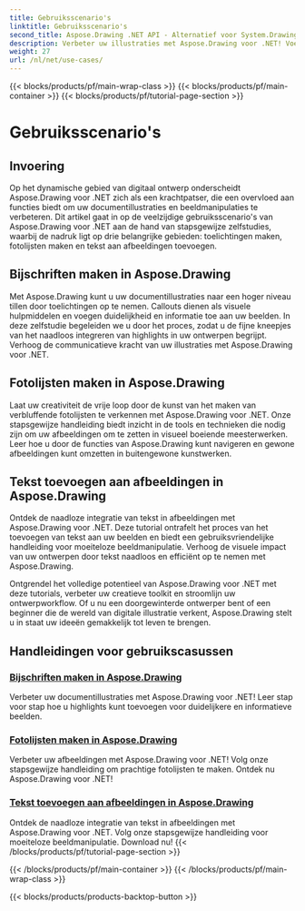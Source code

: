 ```yaml
---
title: Gebruiksscenario's
linktitle: Gebruiksscenario's
second_title: Aspose.Drawing .NET API - Alternatief voor System.Drawing.Common
description: Verbeter uw illustraties met Aspose.Drawing voor .NET! Voeg highlights toe, maak verbluffende kaders en integreer tekst naadloos in afbeeldingen met onze tutorials.
weight: 27
url: /nl/net/use-cases/
---
```


{{< blocks/products/pf/main-wrap-class >}}
{{< blocks/products/pf/main-container >}}
{{< blocks/products/pf/tutorial-page-section >}}

# Gebruiksscenario's

## Invoering

Op het dynamische gebied van digitaal ontwerp onderscheidt Aspose.Drawing voor .NET zich als een krachtpatser, die een overvloed aan functies biedt om uw documentillustraties en beeldmanipulaties te verbeteren. Dit artikel gaat in op de veelzijdige gebruiksscenario's van Aspose.Drawing voor .NET aan de hand van stapsgewijze zelfstudies, waarbij de nadruk ligt op drie belangrijke gebieden: toelichtingen maken, fotolijsten maken en tekst aan afbeeldingen toevoegen.

## Bijschriften maken in Aspose.Drawing

Met Aspose.Drawing kunt u uw documentillustraties naar een hoger niveau tillen door toelichtingen op te nemen. Callouts dienen als visuele hulpmiddelen en voegen duidelijkheid en informatie toe aan uw beelden. In deze zelfstudie begeleiden we u door het proces, zodat u de fijne kneepjes van het naadloos integreren van highlights in uw ontwerpen begrijpt. Verhoog de communicatieve kracht van uw illustraties met Aspose.Drawing voor .NET.

## Fotolijsten maken in Aspose.Drawing

Laat uw creativiteit de vrije loop door de kunst van het maken van verbluffende fotolijsten te verkennen met Aspose.Drawing voor .NET. Onze stapsgewijze handleiding biedt inzicht in de tools en technieken die nodig zijn om uw afbeeldingen om te zetten in visueel boeiende meesterwerken. Leer hoe u door de functies van Aspose.Drawing kunt navigeren en gewone afbeeldingen kunt omzetten in buitengewone kunstwerken.

## Tekst toevoegen aan afbeeldingen in Aspose.Drawing

Ontdek de naadloze integratie van tekst in afbeeldingen met Aspose.Drawing voor .NET. Deze tutorial ontrafelt het proces van het toevoegen van tekst aan uw beelden en biedt een gebruiksvriendelijke handleiding voor moeiteloze beeldmanipulatie. Verhoog de visuele impact van uw ontwerpen door tekst naadloos en efficiënt op te nemen met Aspose.Drawing.

Ontgrendel het volledige potentieel van Aspose.Drawing voor .NET met deze tutorials, verbeter uw creatieve toolkit en stroomlijn uw ontwerpworkflow. Of u nu een doorgewinterde ontwerper bent of een beginner die de wereld van digitale illustratie verkent, Aspose.Drawing stelt u in staat uw ideeën gemakkelijk tot leven te brengen.

## Handleidingen voor gebruikscasussen
### [Bijschriften maken in Aspose.Drawing](./make-callout/)
Verbeter uw documentillustraties met Aspose.Drawing voor .NET! Leer stap voor stap hoe u highlights kunt toevoegen voor duidelijkere en informatieve beelden.
### [Fotolijsten maken in Aspose.Drawing](./photo-frame/)
Verbeter uw afbeeldingen met Aspose.Drawing voor .NET! Volg onze stapsgewijze handleiding om prachtige fotolijsten te maken. Ontdek nu Aspose.Drawing voor .NET!
### [Tekst toevoegen aan afbeeldingen in Aspose.Drawing](./text-on-image/)
Ontdek de naadloze integratie van tekst in afbeeldingen met Aspose.Drawing voor .NET. Volg onze stapsgewijze handleiding voor moeiteloze beeldmanipulatie. Download nu!
{{< /blocks/products/pf/tutorial-page-section >}}

{{< /blocks/products/pf/main-container >}}
{{< /blocks/products/pf/main-wrap-class >}}

{{< blocks/products/products-backtop-button >}}

